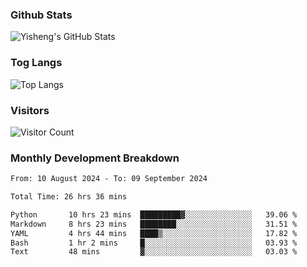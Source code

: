 ### Github Stats
![Yisheng's GitHub Stats](https://github-readme-stats-9qabuvhk1-gongyisheng.vercel.app/api?username=gongyisheng&count_private=true&show_icons=true)
### Tog Langs
![Top Langs](https://github-readme-stats-9qabuvhk1-gongyisheng.vercel.app/api/top-langs/?username=gongyisheng&layout=compact)
### Visitors
![Visitor Count](https://profile-counter.glitch.me/gongyisheng/count.svg)
### Monthly Development Breakdown
<!--START_SECTION:waka-->

```txt
From: 10 August 2024 - To: 09 September 2024

Total Time: 26 hrs 36 mins

Python       10 hrs 23 mins  █████████▓░░░░░░░░░░░░░░░   39.06 %
Markdown     8 hrs 23 mins   ████████░░░░░░░░░░░░░░░░░   31.51 %
YAML         4 hrs 44 mins   ████▒░░░░░░░░░░░░░░░░░░░░   17.82 %
Bash         1 hr 2 mins     █░░░░░░░░░░░░░░░░░░░░░░░░   03.93 %
Text         48 mins         ▓░░░░░░░░░░░░░░░░░░░░░░░░   03.03 %
```

<!--END_SECTION:waka-->
